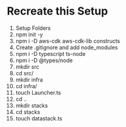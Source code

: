 # Recreate this Setup

1. Setup Folders
2. npm init -y
3. npm i -D aws-cdk aws-cdk-lib constructs
4. Create .gitignore and add node_modules
5. npm i -D typescript ts-node
6. npm i -D @types/node
7. mkdir src
8. cd src/
9. mkdir infra
10. cd infra/
11. touch Launcher.ts
12. cd ..
13. mkdir stacks
14. cd stacks
15. touch datastack.ts
